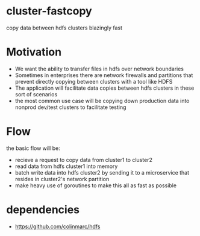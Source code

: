 # cluster-fastcopy
copy data between hdfs clusters blazingly fast

# Motivation
- We want the ability to transfer files in hdfs over network boundaries
- Sometimes in enterprises there are network firewalls and partitions that prevent directly copying between clusters with a tool like HDFS
- The application will facilitate data copies between hdfs clusters in these sort of scenarios
- the most common use case will be copying down production data into nonprod dev/test clusters to facilitate testing


# Flow
the basic flow will be:

- recieve a request to copy data from cluster1 to cluster2
- read data from hdfs cluster1 into memory 
- batch write data into hdfs cluster2 by sending it to a microservice that resides in cluster2's network partition
- make heavy use of goroutines to make this all as fast as possible


# dependencies
- https://github.com/colinmarc/hdfs
